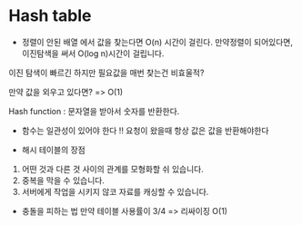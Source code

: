 # Hash table  
 * 정렬이 안된 배열 에서 값을 찾는다면 O(n) 시간이 걸린다. 만약정렬이 되어있다면, 이진탐색을 써서 O(log n)시간이 걸립니다.

 이진 탐색이 빠르긴 하지만 필요값을 매번 찾는건 비효울적?

 만약 값을 외우고 있다면? => O(1)

 Hash function : 문자열을 받아서 숫자를 반환한다.  

 * 함수는 일관성이 있어야 한다 !!
   요청이 왔을때 항상 값은 값을 반환해야한다

* 해시 테이블의 장점
 1. 어떤 것과 다른 것 사이의 관계를 모형화할 쉬 있습니다.
 2. 중복을 막을 수 있습니다.
 3. 서버에게 작업을 시키지 않코 자료를 캐싱할 수 있습니다.

* 충돌을 피하는 법
 만약 테이블 사용률이 3/4 =>  리싸이징 O(1)
 